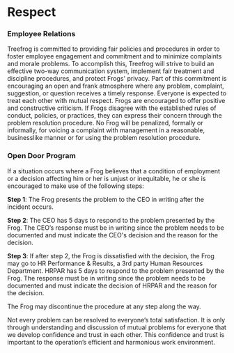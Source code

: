 # Respect

### Employee Relations

Treefrog is committed to providing fair policies and procedures in order to foster employee engagement and commitment and to minimize complaints and morale problems. To accomplish this, Treefrog will strive to build an effective two-way communication system, implement fair treatment and discipline procedures, and protect Frogs' privacy. Part of this commitment is encouraging an open and frank atmosphere where any problem, complaint, suggestion, or question receives a timely response. Everyone is expected to treat each other with mutual respect. Frogs are encouraged to offer positive and constructive criticism. If Frogs disagree with the established rules of conduct, policies, or practices, they can express their concern through the problem resolution procedure. No Frog will be penalized, formally or informally, for voicing a complaint with management in a reasonable, businesslike manner or for using the problem resolution procedure.

### Open Door Program

If a situation occurs where a Frog believes that a condition of employment or a decision affecting him or her is unjust or inequitable, he or she is encouraged to make use of the following steps: 

**Step 1**: The Frog presents the problem to the CEO in writing after the incident occurs.

**Step 2**: The CEO has 5 days to respond to the problem presented by the Frog. The CEO’s response must be in writing since the problem needs to be documented and must indicate the CEO's decision and the reason for the decision.

**Step 3**: If after step 2, the Frog is dissatisfied with the decision, the Frog may go to HR Performance & Results, a 3rd party Human Resources Department. HRPAR has 5 days to respond to the problem presented by the Frog. The response must be in writing since the problem needs to be documented and must indicate the decision of HRPAR and the reason for the decision.

The Frog may discontinue the procedure at any step along the way.

Not every problem can be resolved to everyone’s total satisfaction. It is only through understanding and discussion of mutual problems for everyone that we develop confidence and trust in each other. This confidence and trust is important to the operation’s efficient and harmonious work environment.


